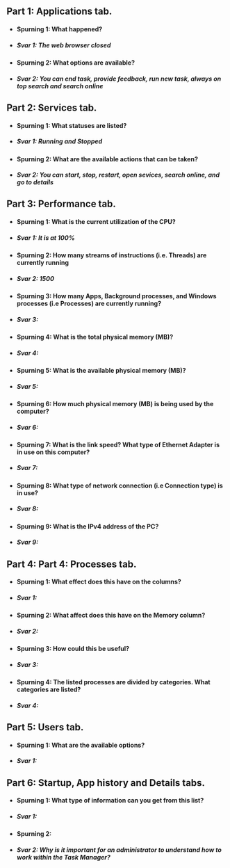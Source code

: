 ## Part 1: Applications tab.  
* #### Spurning 1: What happened?  
* ##### Svar 1: The web browser closed
* #### Spurning 2: What options are available?    
* ##### Svar 2:  You can end task, provide feedback, run new task, always on top search and search online 
## Part 2: Services tab.  
* #### Spurning 1: What statuses are listed?  
* ##### Svar 1:  Running and Stopped
* #### Spurning 2: What are the available actions that can be taken?  
* ##### Svar 2:  You can start, stop, restart, open sevices, search online, and go to details
## Part 3: Performance tab.  
* #### Spurning 1: What is the current utilization of the CPU?  
* ##### Svar 1:  It is at 100%
* #### Spurning 2: How many streams of instructions (i.e. Threads) are currently running
* ##### Svar 2: 1500
* #### Spurning 3: How many Apps, Background processes, and Windows processes (i.e Processes) are currently running?  
* ##### Svar 3:  
* #### Spurning 4: What is the total physical memory (MB)?  
* ##### Svar 4:  
* #### Spurning 5: What is the available physical memory (MB)?   
* ##### Svar 5:  
* #### Spurning 6: How much physical memory (MB) is being used by the computer?  
* ##### Svar 6:  
* #### Spurning 7: What is the link speed? What type of Ethernet Adapter is in use on this computer?  
* ##### Svar 7:  
* #### Spurning 8: What type of network connection (i.e Connection type) is in use?  
* ##### Svar 8:   
* #### Spurning 9: What is the IPv4 address of the PC?  
* ##### Svar 9:  
## Part 4: Part 4: Processes tab.  
* #### Spurning 1: What effect does this have on the columns?  
* ##### Svar 1:  
* #### Spurning 2: What affect does this have on the Memory column?  
* ##### Svar 2:  
* #### Spurning 3: How could this be useful?  
* ##### Svar 3:  
* #### Spurning 4: The listed processes are divided by categories. What categories are listed?  
* ##### Svar 4:  
## Part 5: Users tab.  
* #### Spurning 1: What are the available options?  
* ##### Svar 1:  
## Part 6:  Startup, App history and Details tabs.  
* #### Spurning 1: What type of information can you get from this list?  
* ##### Svar 1:  
* #### Spurning 2:  
* ##### Svar 2: Why is it important for an administrator to understand how to work within the Task Manager?  
